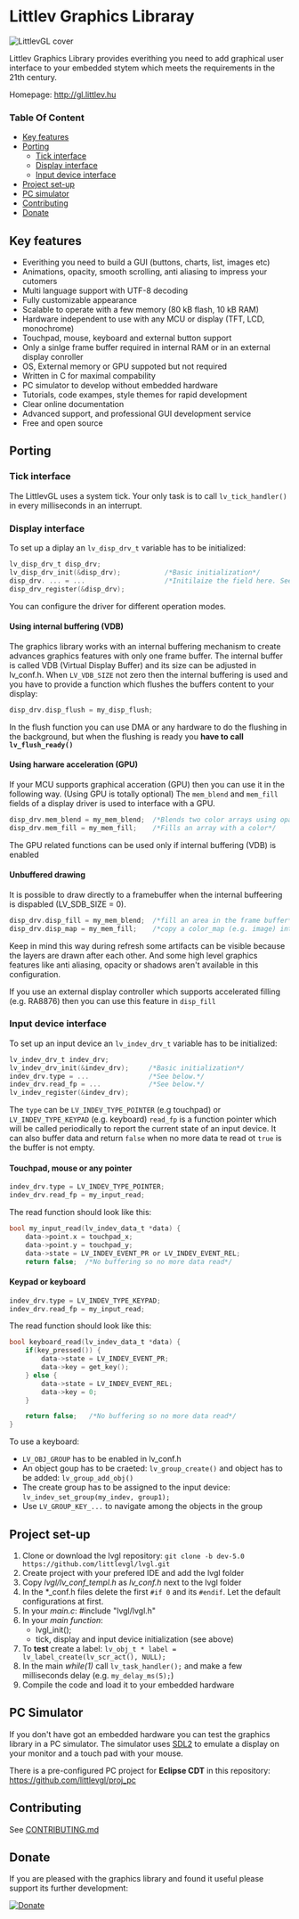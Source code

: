 # Littlev Graphics Libraray

![LittlevGL cover](http://www.gl.littlev.hu/home/main_cover_small.png)

Littlev Graphics Library provides everithing you need to add graphical user interface to your embedded stytem which meets the requirements in the 21th century.

Homepage: http://gl.littlev.hu

### Table Of Content
* [Key features](#key-features)
* [Porting](#porting)
  * [Tick interface](#tick-interface)
  * [Display interface](#display-interface)
  * [Input device interface](#input-device-interface)
* [Project set-up](#project-set-up)
* [PC simulator](#pc-simulator)
* [Contributing](#contributing)
* [Donate](#donate)

## Key features
- Everithing you need to build a GUI (buttons, charts, list, images etc)
- Animations, opacity, smooth scrolling, anti aliasing to impress your cutomers
- Multi language support with UTF-8 decoding
- Fully customizable appearance
- Scalable to operate with a few memory (80 kB flash, 10 kB RAM)
- Hardware independent to use with any MCU or display (TFT, LCD, monochrome)
- Touchpad, mouse, keyboard and external button support 
- Only a sinlge frame buffer required in internal RAM or in an external display conroller 
- OS, External memory or GPU suppoted but not required  
- Written in C for maximal compability
- PC simulator to develop without embedded hardware
- Tutorials, code exampes, style themes for rapid development
- Clear online documentation
- Advanced support, and professional GUI development service
- Free and open source

## Porting
### Tick interface
The LittlevGL uses a system tick. Your only task is to call `lv_tick_handler()` in every milliseconds in an interrupt.

### Display interface
To set up a diplay an `lv_disp_drv_t` variable has to be initialized:
```c
lv_disp_drv_t disp_drv;
lv_disp_drv_init(&disp_drv);           /*Basic initialization*/
disp_drv. ... = ...                    /*Initilaize the field here. See below.*/
disp_drv_register(&disp_drv);
```

You can configure the driver for different operation modes.

#### Using internal buffering (VDB)
The graphics library works with an internal buffering mechanism to create advances graphics features with only one frame buffer. The internal buffer is called VDB (Virtual Display Buffer) and its size can be adjusted in lv_conf.h.
When `LV_VDB_SIZE` not zero then the internal buffering is used and you have to provide a function which flushes the buffers content to your display:
```c
disp_drv.disp_flush = my_disp_flush;
```

In the flush function you can use DMA or any hardware to do the flushing in the background, but when the flushing is ready you **have to call `lv_flush_ready()`**

#### Using harware acceleration (GPU)
If your MCU supports graphical acceration (GPU) then you can use it in the following way. (Using GPU is totally optional)
The `mem_blend` and `mem_fill` fields of a display driver is used to interface with a GPU. 
```c
disp_drv.mem_blend = my_mem_blend;  /*Blends two color arrays using opacity*/
disp_drv.mem_fill = my_mem_fill;    /*Fills an array with a color*/ 
```

The GPU related functions can be used only if internal buffering (VDB) is enabled

#### Unbuffered drawing
It is possible to draw directly to a framebuffer when the internal buffeering is dispabled (LV_SDB_SIZE = 0).
```c
disp_drv.disp_fill = my_mem_blend;  /*fill an area in the frame buffer*/
disp_drv.disp_map = my_mem_fill;    /*copy a color_map (e.g. image) into the framebuffer*/
```

Keep in mind this way during refresh some artifacts can be visible because the layers are drawn after each other. And some high level graphics features like anti aliasing, opacity or shadows aren't available in this configuration. 

If you use an external display controller which supports accelerated filling (e.g. RA8876) then you can use this feature in `disp_fill`

### Input device interface
To set up an input device an `lv_indev_drv_t` variable has to be initialized:
```c    
lv_indev_drv_t indev_drv;
lv_indev_drv_init(&indev_drv);     /*Basic initialization*/
indev_drv.type = ...               /*See below.*/
indev_drv.read_fp = ...            /*See below.*/
lv_indev_register(&indev_drv);
```

The `type` can be `LV_INDEV_TYPE_POINTER` (e.g touchpad) or `LV_INDEV_TYPE_KEYPAD` (e.g. keyboard)
`read_fp` is a function pointer which will be called periodically to report the current state of an input device. It can also buffer data and return `false` when no more data te read ot `true` is the buffer is not empty.

#### Touchpad, mouse or any pointer
```c
indev_drv.type = LV_INDEV_TYPE_POINTER;
indev_drv.read_fp = my_input_read; 
```

The read function should look like this:
```c
bool my_input_read(lv_indev_data_t *data) {
    data->point.x = touchpad_x;
    data->point.y = touchpad_y;
    data->state = LV_INDEV_EVENT_PR or LV_INDEV_EVENT_REL;
    return false;  /*No buffering so no more data read*/
```

#### Keypad or keyboard
```c
indev_drv.type = LV_INDEV_TYPE_KEYPAD;
indev_drv.read_fp = my_input_read; 
```

The read function should look like this:
```c
bool keyboard_read(lv_indev_data_t *data) {
    if(key_pressed()) {
        data->state = LV_INDEV_EVENT_PR;
        data->key = get_key();
    } else {
        data->state = LV_INDEV_EVENT_REL;
        data->key = 0;
    }

    return false;   /*No buffering so no more data read*/
}
```

To use a keyboard:
 * `LV_OBJ_GROUP` has to be enabled in lv_conf.h 
 * An object goup has to be craeted: `lv_group_create()` and object has to be added: `lv_group_add_obj()`  
 * The create group has to be assigned to the input device: `lv_indev_set_group(my_indev, group1);` 
 * Use `LV_GROUP_KEY_...` to navigate among the objects in the group
 
## Project set-up
1. Clone or download the lvgl repository: `git clone -b dev-5.0 https://github.com/littlevgl/lvgl.git`
2. Create project with your prefered IDE and add the lvgl folder
3. Copy *lvgl/lv_conf_templ.h* as *lv_conf.h* next to the lvgl folder
4. In the *_conf.h files delete the first `#if 0` and its `#endif`. Let the default configurations at first.
5. In your *main.c*: #include "lvgl/lvgl.h"   
6. In your *main function*:
   * lvgl_init();
   * tick, display and input device initialization (see above)
7. To **test** create a label: `lv_obj_t * label = lv_label_create(lv_scr_act(), NULL);`  
8. In the main *while(1)* call `lv_task_handler();` and make a few milliseconds delay (e.g. `my_delay_ms(5);`) 
9. Compile the code and load it to your embedded hardware

## PC Simulator
If you don't have got an embedded hardware you can test the graphics library in a PC simulator. The simulator uses [SDL2](https://www.libsdl.org/) to emulate a display on your monitor and a touch pad with your mouse.

There is a pre-configured PC project for **Eclipse CDT** in this repository: https://github.com/littlevgl/proj_pc

## Contributing
See [CONTRIBUTING.md](https://github.com/littlevgl/lvgl/blob/master/docs/CONTRIBUTING.md)

## Donate
If you are pleased with the graphics library and found it useful please support its further development:

[![Donate](https://www.paypalobjects.com/en_US/i/btn/btn_donateCC_LG.gif)](https://www.paypal.com/cgi-bin/webscr?cmd=_s-xclick&hosted_button_id=GJV3SC5EHDANS)

